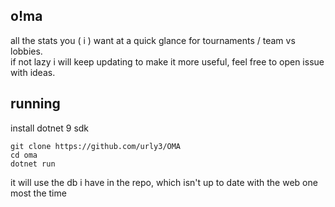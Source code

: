 ## o!ma

all the stats you ( i ) want at a quick glance for tournaments / team vs lobbies.\
if not lazy i will keep updating to make it more useful, feel free to open issue with ideas.
## running

install dotnet 9 sdk

```
git clone https://github.com/urly3/OMA
cd oma
dotnet run
```

it will use the db i have in the repo, which isn't up to date with the web one most the time
